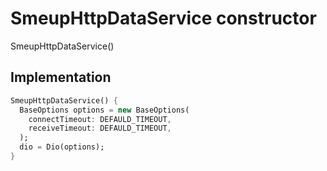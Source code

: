 


# SmeupHttpDataService constructor







SmeupHttpDataService()





## Implementation

```dart
SmeupHttpDataService() {
  BaseOptions options = new BaseOptions(
    connectTimeout: DEFAULD_TIMEOUT,
    receiveTimeout: DEFAULD_TIMEOUT,
  );
  dio = Dio(options);
}
```







